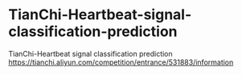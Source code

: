 # TianChi-Heartbeat-signal-classification-prediction

TianChi-Heartbeat signal classification prediction
https://tianchi.aliyun.com/competition/entrance/531883/information

